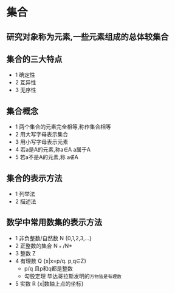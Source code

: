 # 集合

## 研究对象称为元素,一些元素组成的总体较集合
## 集合的三大特点
- 1 确定性
- 2 互异性
- 3 无序性

## 集合概念
- 1 两个集合的元素完全相等,称作集合相等
- 2 用大写字母表示集合
- 3 用小写字母表示元素
- 4 若a是A的元素,称a∈A  a属于A
- 5 若a不是A的元素,称 a∉A

## 集合的表示方法
- 1 列举法
- 2 描述法

## 数学中常用数集的表示方法
- 1 非负整数/自然数 N {0,1,2,3,...}
- 2 正整数的集合 N﹢/N*
- 3 整数 Z
- 4 有理数 Q {x|x=p/q. p,q∈Z}
    - p/q 且p和q都是整数
    - 勾股定理 毕达哥拉斯发明的`万物皆是有理数`
- 5 实数 R {x|数轴上点的坐标}